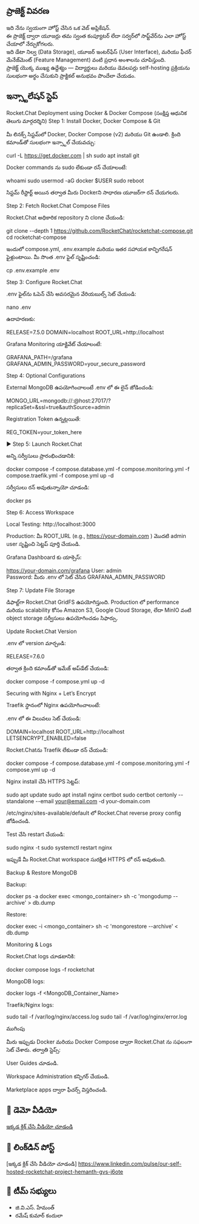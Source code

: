 ## ప్రాజెక్ట్ వివరణ  
ఇది నేను స్వయంగా హోస్ట్ చేసిన ఒక వెబ్ అప్లికేషన్.  
ఈ ప్రాజెక్ట్ ద్వారా యూజర్లు తమ స్వంత కంప్యూటర్ లేదా సర్వర్‌లో సాఫ్ట్‌వేర్‌ను ఎలా హోస్ట్ చేయాలో నేర్చుకోగలరు.  
ఇది డేటా నిల్వ (Data Storage), యూజర్ ఇంటర్‌ఫేస్ (User Interface), మరియు ఫీచర్ మేనేజ్‌మెంట్ (Feature Management) వంటి ప్రధాన అంశాలను చూపిస్తుంది.  
ప్రాజెక్ట్ యొక్క ముఖ్య ఉద్దేశ్యం — విద్యార్థులు మరియు డెవలపర్లు self-hosting ప్రక్రియను సులభంగా అర్థం చేసుకుని ప్రాక్టికల్ అనుభవం పొందేలా చేయడం.

## ఇన్స్టాలేషన్ స్టెప్

Rocket.Chat Deployment using Docker & Docker Compose (సంక్షిప్త ఆధునిక తెలుగు మార్గదర్శిని)
 Step 1: Install Docker, Docker Compose & Git

మీ లినక్స్ సిస్టమ్‌లో Docker, Docker Compose (v2) మరియు Git ఉండాలి.
క్రింది కమాండ్‌తో సులభంగా ఇన్స్టాల్ చేయవచ్చు:

curl -L https://get.docker.com | sh
sudo apt install git


Docker commands ను sudo లేకుండా రన్ చేయాలంటే:

whoami
sudo usermod -aG docker $USER
sudo reboot


సిస్టమ్ రీస్టార్ట్ అయిన తర్వాత మీరు Docker‌ని సాధారణ యూజర్‌గా రన్ చేయగలరు.

 Step 2: Fetch Rocket.Chat Compose Files

Rocket.Chat అధికారిక repository ని clone చేయండి:

git clone --depth 1 https://github.com/RocketChat/rocketchat-compose.git
cd rocketchat-compose


ఇందులో compose.yml, .env.example మరియు ఇతర సహాయక కాన్ఫిగరేషన్ ఫైళ్లుంటాయి.
మీ సొంత .env ఫైల్ సృష్టించండి:

cp .env.example .env

 Step 3: Configure Rocket.Chat

.env ఫైల్‌ను ఓపెన్ చేసి అవసరమైన వేరియబుల్స్ సెట్ చేయండి:

nano .env


ఉదాహరణకు:

RELEASE=7.5.0
DOMAIN=localhost
ROOT_URL=http://localhost


Grafana Monitoring యాక్టివేట్ చేయాలంటే:

GRAFANA_PATH=/grafana
GRAFANA_ADMIN_PASSWORD=your_secure_password

 Step 4: Optional Configurations

External MongoDB ఉపయోగించాలంటే .env లో ఈ లైన్ జోడించండి:

MONGO_URL=mongodb://<user>:<pass>@host:27017/<dbName>?replicaSet=<rs>&ssl=true&authSource=admin


Registration Token ఉన్నట్లయితే:

REG_TOKEN=your_token_here

▶ Step 5: Launch Rocket.Chat

అన్ని సర్వీసులు ప్రారంభించడానికి:

docker compose -f compose.database.yml -f compose.monitoring.yml -f compose.traefik.yml -f compose.yml up -d


సర్వీసులు రన్ అవుతున్నాయో చూడండి:

docker ps

 Step 6: Access Workspace

Local Testing: http://localhost:3000

Production: మీ ROOT_URL (e.g., https://your-domain.com
)
మొదటి admin user సృష్టించి సెట్టప్ పూర్తి చేయండి.

Grafana Dashboard కు యాక్సెస్:

https://your-domain.com/grafana
User: admin  
Password: మీరు .env లో సెట్ చేసిన GRAFANA_ADMIN_PASSWORD

 Step 7: Update File Storage

డిఫాల్ట్‌గా Rocket.Chat GridFS ఉపయోగిస్తుంది.
Production లో performance మరియు scalability కోసం Amazon S3, Google Cloud Storage, లేదా MinIO వంటి object storage సర్వీసులు ఉపయోగించడం సిఫార్సు.

 Update Rocket.Chat Version

.env లో version మార్చండి:

RELEASE=7.6.0


తర్వాత క్రింది కమాండ్‌తో ఇమేజ్ అప్‌డేట్ చేయండి:

docker compose -f compose.yml up -d

 Securing with Nginx + Let’s Encrypt

Traefik స్థానంలో Nginx ఉపయోగించాలంటే:

.env లో ఈ విలువలు సెట్ చేయండి:

DOMAIN=localhost
ROOT_URL=http://localhost
LETSENCRYPT_ENABLED=false


Rocket.Chat‌ను Traefik లేకుండా రన్ చేయండి:

docker compose -f compose.database.yml -f compose.monitoring.yml -f compose.yml up -d


Nginx install చేసి HTTPS సెట్టప్:

sudo apt update
sudo apt install nginx certbot
sudo certbot certonly --standalone --email your@email.com -d your-domain.com


/etc/nginx/sites-available/default లో Rocket.Chat reverse proxy config జోడించండి.

Test చేసి restart చేయండి:

sudo nginx -t
sudo systemctl restart nginx


ఇప్పుడే మీ Rocket.Chat workspace సురక్షిత HTTPS లో రన్ అవుతుంది.

 Backup & Restore MongoDB

Backup:

docker ps -a
docker exec <mongo_container> sh -c 'mongodump --archive' > db.dump


Restore:

docker exec -i <mongo_container> sh -c 'mongorestore --archive' < db.dump

 Monitoring & Logs

Rocket.Chat logs చూడటానికి:

docker compose logs -f rocketchat


MongoDB logs:

docker logs -f <MongoDB_Container_Name>


Traefik/Nginx logs:

sudo tail -f /var/log/nginx/access.log
sudo tail -f /var/log/nginx/error.log

 ముగింపు

మీరు ఇప్పుడు Docker మరియు Docker Compose ద్వారా Rocket.Chat ను సఫలంగా సెట్ చేశారు.
తర్వాతి స్టెప్స్:

User Guides చూడండి.

Workspace Administration కన్ఫిగర్ చేయండి.

Marketplace apps ద్వారా ఫీచర్స్ విస్తరించండి.






## 🎥 డెమో వీడియో  
[ఇక్కడ క్లిక్ చేసి వీడియో చూడండి](https://drive.google.com/file/d/1UvvA2VqnwtF1BKYnKR-5Yc25Y6BPZeCM/view?usp=sharing)



## 🔗 లింక్‌డిన్ పోస్ట్  

[ఇక్కడ క్లిక్ చేసి వీడియో చూడండి]	https://www.linkedin.com/pulse/our-self-hosted-rocketchat-project-hemanth-gvs-j6ote



## 👥 టీమ్ సభ్యులు
- జి.వి.ఎస్. హేమంత్  
- రమేష్ కుమార్ కందులా






